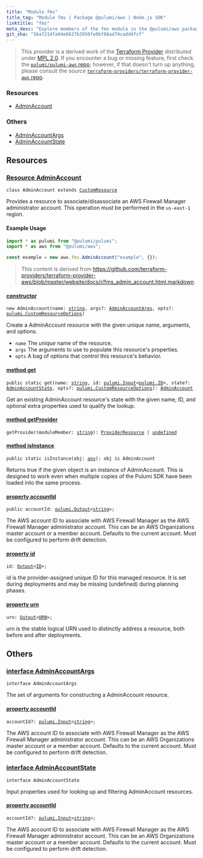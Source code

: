 ```yaml
---
title: "Module fms"
title_tag: "Module fms | Package @pulumi/aws | Node.js SDK"
linktitle: "fms"
meta_desc: "Explore members of the fms module in the @pulumi/aws package."
git_sha: "56a7214fa94e6637b3950fe0bf06ad74cadd4fcf"
---
```


<!-- WARNING: this page was generated by a tool. Do not edit it by hand. -->
<!-- To change it, please see https://github.com/pulumi/docs/tree/master/tools/tscdocgen. -->


> This provider is a derived work of the [Terraform Provider](https://github.com/terraform-providers/terraform-provider-aws)
> distributed under [MPL 2.0](https://www.mozilla.org/en-US/MPL/2.0/). If you encounter a bug or missing feature,
> first check the [`pulumi/pulumi-aws` repo](https://github.com/pulumi/pulumi-aws/issues); however, if that doesn't turn up anything,
> please consult the source [`terraform-providers/terraform-provider-aws` repo](https://github.com/terraform-providers/terraform-provider-aws/issues).





<h3>Resources</h3>
<ul class="api">
    <li><a href="#AdminAccount"><span class="symbol resource"></span>AdminAccount</a></li>
</ul>


<h3>Others</h3>
<ul class="api">
    <li><a href="#AdminAccountArgs"><span class="symbol api"></span>AdminAccountArgs</a></li>
    <li><a href="#AdminAccountState"><span class="symbol api"></span>AdminAccountState</a></li>
</ul>


<h2 id="resources">Resources</h2>
<h3 class="pdoc-module-header" id="AdminAccount" data-link-title="AdminAccount">
    <a href="https://github.com/pulumi/pulumi-aws/blob/{{< param git_sha >}}/sdk/nodejs/fms/adminAccount.ts#L21">
        Resource <strong>AdminAccount</strong>
    </a>
</h3>

<pre class="highlight"><code><span class='kr'>class</span> <span class='nx'>AdminAccount</span> <span class='kr'>extends</span> <a href='/docs/reference/pkg/nodejs/pulumi/pulumi/#CustomResource'>CustomResource</a></code></pre>

Provides a resource to associate/disassociate an AWS Firewall Manager administrator account. This operation must be performed in the `us-east-1` region.

#### Example Usage

```typescript
import * as pulumi from "@pulumi/pulumi";
import * as aws from "@pulumi/aws";

const example = new aws.fms.AdminAccount("example", {});
```

> This content is derived from https://github.com/terraform-providers/terraform-provider-aws/blob/master/website/docs/r/fms_admin_account.html.markdown.

<h4 class="pdoc-member-header" id="AdminAccount-constructor">
<a class="pdoc-child-name" href="https://github.com/pulumi/pulumi-aws/blob/{{< param git_sha >}}/sdk/nodejs/fms/adminAccount.ts#L51"> <b>constructor</b></a>
</h4>


<pre class="highlight"><code><span class='kd'></span><span class='kd'>new</span> AdminAccount(name: <span class='kd'><a href='https://developer.mozilla.org/en-US/docs/Web/JavaScript/Reference/Global_Objects/String'>string</a></span>, args?: <a href='#AdminAccountArgs'>AdminAccountArgs</a>, opts?: <a href='/docs/reference/pkg/nodejs/pulumi/pulumi/#CustomResourceOptions'>pulumi.CustomResourceOptions</a>)</code></pre>


Create a AdminAccount resource with the given unique name, arguments, and options.

* `name` The _unique_ name of the resource.
* `args` The arguments to use to populate this resource&#39;s properties.
* `opts` A bag of options that control this resource&#39;s behavior.

<h4 class="pdoc-member-header" id="AdminAccount-get">
<a class="pdoc-child-name" href="https://github.com/pulumi/pulumi-aws/blob/{{< param git_sha >}}/sdk/nodejs/fms/adminAccount.ts#L30">method <b>get</b></a>
</h4>


<pre class="highlight"><code><span class='kd'>public static </span>get(name: <span class='kd'><a href='https://developer.mozilla.org/en-US/docs/Web/JavaScript/Reference/Global_Objects/String'>string</a></span>, id: <a href='/docs/reference/pkg/nodejs/pulumi/pulumi/#Input'>pulumi.Input</a>&lt;<a href='/docs/reference/pkg/nodejs/pulumi/pulumi/#ID'>pulumi.ID</a>&gt;, state?: <a href='#AdminAccountState'>AdminAccountState</a>, opts?: <a href='/docs/reference/pkg/nodejs/pulumi/pulumi/#CustomResourceOptions'>pulumi.CustomResourceOptions</a>): <a href='#AdminAccount'>AdminAccount</a></code></pre>


Get an existing AdminAccount resource's state with the given name, ID, and optional extra
properties used to qualify the lookup.

<h4 class="pdoc-member-header" id="AdminAccount-getProvider">
<a class="pdoc-child-name" href="https://github.com/pulumi/pulumi-aws/blob/{{< param git_sha >}}/sdk/nodejs/fms/adminAccount.ts#L21">method <b>getProvider</b></a>
</h4>


<pre class="highlight"><code><span class='kd'></span>getProvider(moduleMember: <span class='kd'><a href='https://developer.mozilla.org/en-US/docs/Web/JavaScript/Reference/Global_Objects/String'>string</a></span>): <a href='/docs/reference/pkg/nodejs/pulumi/pulumi/#ProviderResource'>ProviderResource</a> | <span class='kd'><a href='https://developer.mozilla.org/en-US/docs/Web/JavaScript/Reference/Global_Objects/undefined'>undefined</a></span></code></pre>

<h4 class="pdoc-member-header" id="AdminAccount-isInstance">
<a class="pdoc-child-name" href="https://github.com/pulumi/pulumi-aws/blob/{{< param git_sha >}}/sdk/nodejs/fms/adminAccount.ts#L41">method <b>isInstance</b></a>
</h4>


<pre class="highlight"><code><span class='kd'>public static </span>isInstance(obj: <span class='kd'><a href='https://www.typescriptlang.org/docs/handbook/basic-types.html#any'>any</a></span>): obj is AdminAccount</code></pre>


Returns true if the given object is an instance of AdminAccount.  This is designed to work even
when multiple copies of the Pulumi SDK have been loaded into the same process.

<h4 class="pdoc-member-header" id="AdminAccount-accountId">
<a class="pdoc-child-name" href="https://github.com/pulumi/pulumi-aws/blob/{{< param git_sha >}}/sdk/nodejs/fms/adminAccount.ts#L51">property <b>accountId</b></a>
</h4>

<pre class="highlight"><code><span class='kd'>public </span>accountId: <a href='/docs/reference/pkg/nodejs/pulumi/pulumi/#Output'>pulumi.Output</a>&lt;<span class='kd'><a href='https://developer.mozilla.org/en-US/docs/Web/JavaScript/Reference/Global_Objects/String'>string</a></span>&gt;;</code></pre>

The AWS account ID to associate with AWS Firewall Manager as the AWS Firewall Manager administrator account. This can be an AWS Organizations master account or a member account. Defaults to the current account. Must be configured to perform drift detection.

<h4 class="pdoc-member-header" id="AdminAccount-id">
<a class="pdoc-child-name" href="https://github.com/pulumi/pulumi-aws/blob/{{< param git_sha >}}/sdk/nodejs/fms/adminAccount.ts#L21">property <b>id</b></a>
</h4>

<pre class="highlight"><code><span class='kd'></span>id: <a href='/docs/reference/pkg/nodejs/pulumi/pulumi/#Output'>Output</a>&lt;<a href='/docs/reference/pkg/nodejs/pulumi/pulumi/#ID'>ID</a>&gt;;</code></pre>

id is the provider-assigned unique ID for this managed resource.  It is set during
deployments and may be missing (undefined) during planning phases.

<h4 class="pdoc-member-header" id="AdminAccount-urn">
<a class="pdoc-child-name" href="https://github.com/pulumi/pulumi-aws/blob/{{< param git_sha >}}/sdk/nodejs/fms/adminAccount.ts#L21">property <b>urn</b></a>
</h4>

<pre class="highlight"><code><span class='kd'></span>urn: <a href='/docs/reference/pkg/nodejs/pulumi/pulumi/#Output'>Output</a>&lt;<a href='/docs/reference/pkg/nodejs/pulumi/pulumi/#URN'>URN</a>&gt;;</code></pre>

urn is the stable logical URN used to distinctly address a resource, both before and after
deployments.



<h2 id="apis">Others</h2>
<h3 class="pdoc-module-header" id="AdminAccountArgs" data-link-title="AdminAccountArgs">
    <a href="https://github.com/pulumi/pulumi-aws/blob/{{< param git_sha >}}/sdk/nodejs/fms/adminAccount.ts#L94">
        interface <strong>AdminAccountArgs</strong>
    </a>
</h3>

<pre class="highlight"><code><span class='kr'>interface</span> <span class='nx'>AdminAccountArgs</span></code></pre>

The set of arguments for constructing a AdminAccount resource.

<h4 class="pdoc-member-header" id="AdminAccountArgs-accountId">
<a class="pdoc-child-name" href="https://github.com/pulumi/pulumi-aws/blob/{{< param git_sha >}}/sdk/nodejs/fms/adminAccount.ts#L98">property <b>accountId</b></a>
</h4>

<pre class="highlight"><code><span class='kd'></span>accountId?: <a href='/docs/reference/pkg/nodejs/pulumi/pulumi/#Input'>pulumi.Input</a>&lt;<span class='kd'><a href='https://developer.mozilla.org/en-US/docs/Web/JavaScript/Reference/Global_Objects/String'>string</a></span>&gt;;</code></pre>

The AWS account ID to associate with AWS Firewall Manager as the AWS Firewall Manager administrator account. This can be an AWS Organizations master account or a member account. Defaults to the current account. Must be configured to perform drift detection.

<h3 class="pdoc-module-header" id="AdminAccountState" data-link-title="AdminAccountState">
    <a href="https://github.com/pulumi/pulumi-aws/blob/{{< param git_sha >}}/sdk/nodejs/fms/adminAccount.ts#L84">
        interface <strong>AdminAccountState</strong>
    </a>
</h3>

<pre class="highlight"><code><span class='kr'>interface</span> <span class='nx'>AdminAccountState</span></code></pre>

Input properties used for looking up and filtering AdminAccount resources.

<h4 class="pdoc-member-header" id="AdminAccountState-accountId">
<a class="pdoc-child-name" href="https://github.com/pulumi/pulumi-aws/blob/{{< param git_sha >}}/sdk/nodejs/fms/adminAccount.ts#L88">property <b>accountId</b></a>
</h4>

<pre class="highlight"><code><span class='kd'></span>accountId?: <a href='/docs/reference/pkg/nodejs/pulumi/pulumi/#Input'>pulumi.Input</a>&lt;<span class='kd'><a href='https://developer.mozilla.org/en-US/docs/Web/JavaScript/Reference/Global_Objects/String'>string</a></span>&gt;;</code></pre>

The AWS account ID to associate with AWS Firewall Manager as the AWS Firewall Manager administrator account. This can be an AWS Organizations master account or a member account. Defaults to the current account. Must be configured to perform drift detection.

